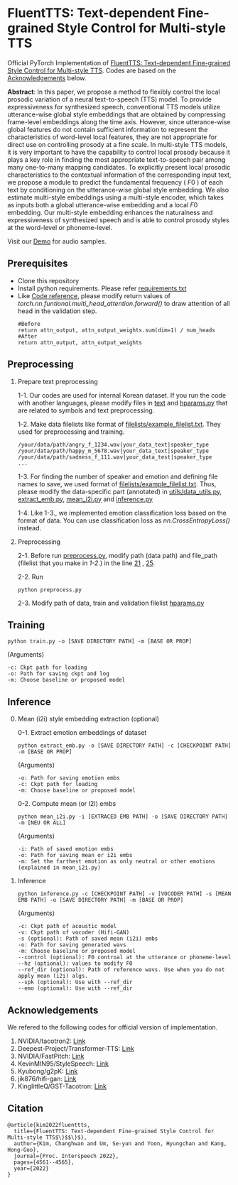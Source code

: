 # FluentTTS: Text-dependent Fine-grained Style Control for Multi-style TTS

Official PyTorch Implementation of [FluentTTS: Text-dependent Fine-grained Style Control for Multi-style TTS](https://www.isca-speech.org/archive/pdfs/interspeech_2022/kim22j_interspeech.pdf).
Codes are based on the [Acknowledgements](https://github.com/monglechap/fluenttts#acknowledgements) below.

**Abstract**: In this paper, we propose a method to flexibly control the local prosodic variation of a neural text-to-speech (TTS) model. To provide expressiveness for synthesized speech, conventional TTS models utilize utterance-wise global style embeddings that are obtained by compressing frame-level embeddings along the time axis. However, since utterance-wise global features do not contain sufficient information to represent the characteristics of word-level local features, they are not appropriate for direct use on controlling prosody at a fine scale.
In multi-style TTS models, it is very important to have the capability to control local prosody because it plays a key role in finding the most appropriate text-to-speech pair among many one-to-many mapping candidates.
To explicitly present local prosodic characteristics to the contextual information of the corresponding input text, we propose a module to predict the fundamental frequency ( $F0$ ) of each text by conditioning on the utterance-wise global style embedding.
We also estimate multi-style embeddings using a multi-style encoder, which takes as inputs both a global utterance-wise embedding and a local $F0$ embedding.
Our multi-style embedding enhances the naturalness and expressiveness of synthesized speech and is able to control prosody styles at the word-level or phoneme-level.

Visit our [Demo](https://kchap0118.github.io/fluenttts/) for audio samples.

## Prerequisites

- Clone this repository
- Install python requirements. Please refer [requirements.txt](requirements.txt)
- Like [Code reference](https://github.com/Deepest-Project/Transformer-TTS), please modify return values of _torch.nn.funtional.multi_head_attention.forward()_ to draw attention of all head in the validation step.
  ```
  #Before
  return attn_output, attn_output_weights.sum(dim=1) / num_heads
  #After
  return attn_output, attn_output_weights
  ```

## Preprocessing

1. Prepare text preprocessing

   1-1. Our codes are used for internal Korean dataset. If you run the code with another languages, please modify files in [text](text/) and [hparams.py](hparams.py) that are related to symbols and text preprocessing.

   1-2. Make data filelists like format of [filelists/example_filelist.txt](filelists/example_filelist.txt). They used for preprocessing and training.

   ```
   /your/data/path/angry_f_1234.wav|your_data_text|speaker_type
   /your/data/path/happy_m_5678.wav|your_data_text|speaker_type
   /your/data/path/sadness_f_111.wav|your_data_test|speaker_type
   ...
   ```

   1-3. For finding the number of speaker and emotion and defining file names to save, we used format of [filelists/example_filelist.txt](filelists/example_filelist.txt). Thus, please modify the data-specific part (annotated) in [utils/data_utils.py](utils/data_utils.py), [extract_emb.py](extract_emb.py), [mean_i2i.py](mean_i2i.py) and [inference.py](inference.py)

   1-4. Like 1-3., we implemented emotion classification loss based on the format of data. You can use classification loss as _nn.CrossEntropyLoss()_ instead.
2. Preprocessing

   2-1. Before run [preprocess.py](preprocess.py), modify path (data path) and file_path (filelist that you make in _1-2_.) in the line [21](https://github.com/monglechap/fluenttts/blob/main/preprocess.py#L21) , [25](https://github.com/monglechap/fluenttts/blob/main/preprocess.py#L25).

   2-2. Run

   ```
   python preprocess.py
   ```

   2-3. Modify path of data, train and validation filelist [hparams.py](hparams.py)

## Training

```
python train.py -o [SAVE DIRECTORY PATH] -m [BASE OR PROP] 
```

(Arguments)

```
-c: Ckpt path for loading
-o: Path for saving ckpt and log
-m: Choose baseline or proposed model
```

## Inference

0. Mean (i2i) style embedding extraction (optional)

   0-1. Extract emotion embeddings of dataset

   ```
   python extract_emb.py -o [SAVE DIRECTORY PATH] -c [CHECKPOINT PATH] -m [BASE OR PROP]
   ```

   (Arguments)

   ```
   -o: Path for saving emotion embs
   -c: Ckpt path for loading
   -m: Choose baseline or proposed model
   ```

   0-2. Compute mean (or I2I) embs

   ```
   python mean_i2i.py -i [EXTRACED EMB PATH] -o [SAVE DIRECTORY PATH] -m [NEU OR ALL]
   ```

   (Arguments)

   ```
   -i: Path of saved emotion embs
   -o: Path for saving mean or i2i embs
   -m: Set the farthest emotion as only neutral or other emotions (explained in mean_i2i.py)
   ```
1. Inference

   ```
   python inference.py -c [CHECKPOINT PATH] -v [VOCODER PATH] -s [MEAN EMB PATH] -o [SAVE DIRECTORY PATH] -m [BASE OR PROP]
   ```

   (Arguments)

   ```
   -c: Ckpt path of acoustic model
   -v: Ckpt path of vocoder (Hifi-GAN)
   -s (optional): Path of saved mean (i2i) embs
   -o: Path for saving generated wavs
   -m: Choose baseline or proposed model
   --control (optional): F0 controal at the utterance or phoneme-level
   --hz (optional): values to modify F0
   --ref_dir (optional): Path of reference wavs. Use when you do not apply mean (i2i) algs.
   --spk (optional): Use with --ref_dir
   --emo (optional): Use with --ref_dir
   ```

## Acknowledgements

We refered to the following codes for official version of implementation.

1. NVIDIA/tacotron2: [Link](https://github.com/NVIDIA/tacotron2)
2. Deepest-Project/Transformer-TTS: [Link](https://github.com/Deepest-Project/Transformer-TTS)
3. NVIDIA/FastPitch: [Link](https://github.com/NVIDIA/DeepLearningExamples/tree/master/PyTorch/SpeechSynthesis/FastPitch)
4. KevinMIN95/StyleSpeech: [Link](https://github.com/KevinMIN95/StyleSpeech)
5. Kyubong/g2pK: [Link](https://github.com/Kyubyong/g2pK)
6. jik876/hifi-gan: [Link](https://github.com/jik876/hifi-gan)
7. KinglittleQ/GST-Tacotron: [Link](https://github.com/KinglittleQ/GST-Tacotron)

## Citation

```
@article{kim2022fluenttts,
  title={FluentTTS: Text-dependent Fine-grained Style Control for Multi-style TTS$\}$$\}$},
  author={Kim, Changhwan and Um, Se-yun and Yoon, Hyungchan and Kang, Hong-Goo},
  journal={Proc. Interspeech 2022},
  pages={4561--4565},
  year={2022}
}
```
